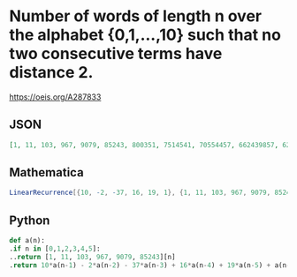 # Number of words of length n over the alphabet \{0,1,\.\.\.,10\} such that no two consecutive terms have distance 2\.
https://oeis.org/A287833
## JSON
```JSON
[1, 11, 103, 967, 9079, 85243, 800351, 7514541, 70554457, 662439857, 6219685951, 58396989455, 548292695881, 5147951686649, 48334414751849, 453814602701801, 4260891430727991, 40005754941255473, 375616336261903907, 3526683405274793053, 33112233522155404139]
```
## Mathematica
```Mathematica
LinearRecurrence[{10, -2, -37, 16, 19, 1}, {1, 11, 103, 967, 9079, 85243}, 20]
```
## Python
```Python
def a(n):
.if n in [0,1,2,3,4,5]:
..return [1, 11, 103, 967, 9079, 85243][n]
.return 10*a(n-1) - 2*a(n-2) - 37*a(n-3) + 16*a(n-4) + 19*a(n-5) + a(n-6)
```
